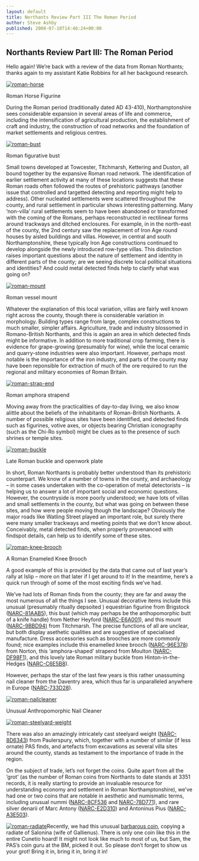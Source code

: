 ```yaml
---
layout: default
title: Northants Review Part III The Roman Period
author: Steve Ashby
published: 2008-07-18T14:46:24+00:00
---
```


Northants Review Part III: The Roman Period
-------------------------------------------

Hello again! We’re back with a review of the data from Roman Northants; thanks again to my assistant Katie Robbins for all her backgound research.

[](/files/2008/07/roman-horse.jpg)[![](/files/2008/07/roman-horse-300x295.jpg "roman-horse")](/files/2008/07/roman-horse.jpg)

Roman Horse Figurine

During the Roman period (traditionally dated AD 43-410), Northamptonshire sees considerable expansion in several areas of life and commerce, including the intensification of agricultural production, the establishment of craft and industry, the construction of road networks and the foundation of market settlements and religious centres.

[](/files/2008/07/roman-bust.jpg)[![](/files/2008/07/roman-bust-290x300.jpg "roman-bust")](/files/2008/07/roman-bust.jpg)

Roman figurative bust

Small towns developed at Towcester, Titchmarsh, Kettering and Duston, all bound together by the expansive Roman road network. The identification of earlier settlement activity at many of these locations suggests that these Roman roads often followed the routes of prehistoric pathways (another issue that controlled and targetted detecting and reporting might help to address). Other nucleated settlements were scattered throughout the county, and rural settlement in particular shows interesting patterning. Many ‘non-villa’ rural settlements seem to have been abandoned or transformed with the coming of the Romans, perhaps reconstructed in rectilinear forms around trackways and ditched enclosures. For example, in in the north-east of the county, the 2nd century saw the replacement of Iron Age round houses by aisled buildings and villas. However, in central and south Northamptonshire, these typically Iron Age constructions continued to develop alongside the newly introduced row-type villas. This distinction raises important questions about the nature of settlement and identity in different parts of the county; are we seeing discrete local political situations and identities? And could metal detected finds help to clarify what was going on?

[](/files/2008/07/roman-mount.jpg)[![](/files/2008/07/roman-mount-300x207.jpg "roman-mount")](/files/2008/07/roman-mount.jpg)

Roman vessel mount

Whatever the explanation of this local variation, villas are fairly well known right across the county, though there is considerable variation in morphology. Building types range from large, complex constructions to much smaller, simpler affairs. Agriculture, trade and industry blossomed in Romano-British Northants, and this is again an area in which detected finds might be informative. In addition to more traditional crop farming, there is evidence for grape-growing (presumably for wine), while the local ceramic and quarry-stone industries were also important. However, perhaps most notable is the importance of the iron industry, and parts of the county may have been reponsible for extraction of much of the ore required to run the regional and military economies of Roman Britain.

[](/files/2008/07/roman-strap-end.jpg)[![](/files/2008/07/roman-strap-end-300x283.jpg "roman-strap-end")](/files/2008/07/roman-strap-end.jpg)

Roman amphora strapend

Moving away from the practicalities of day-to-day living, we also know alittle about the beliefs of the inhabitants of Roman-British Northants. A number of possible religious sites have been identified, and detected finds such as figurines, votive axes, or objects bearing Christian iconography (such as the Chi-Ro symbol) might be clues as to the presence of such shrines or temple sites.

[](/files/2008/07/roman-buckle.jpg)[![](/files/2008/07/roman-buckle-226x300.jpg "roman-buckle")](/2008/07/18/northants-review-part-iii-the-roman-period/roman-buckle/)

Late Roman buckle and openwork plate

In short, Roman Northants is probably better understood than its prehistoric counterpart. We know of a number of towns in the county, and archaeology – in some cases undertaken with the co-operation of metal detectorists – is helping us to answer a lot of important social and economic questions. However, the countryside is more poorly understood; we have lots of villas and small settlements in the county, but what was going on between these sites, and how were people moving though the landscape? Obviously the major roads like Watling Street played an important role, but surely there were many smaller trackways and meeting points that we don’t know about. Conceivably, metal detected finds, when properly provenanced with findspot details, can help us to identify some of these sites.

[](/files/2008/07/roman-knee-brooch.jpg)[![](/files/2008/07/roman-knee-brooch-300x163.jpg "roman-knee-brooch")](/files/2008/07/roman-knee-brooch.jpg)

A Roman Enameled Knee Brooch

A good example of this is provided by the data that came out of last year’s rally at Islip – more on that later if I get around to it! In the meantime, here’s a quick run through of some of the most exciting finds we’ve had.

We’ve had lots of Roman finds from the county; they are far and away the most numerous of all the things I see. Unusual decorative items include this unusual (presumably ritually depsoited ) equestrian figurine from Brigstock ([NARC-81AAB5](http://www.findsdatabase.org.uk/hms/pas_obj.php?type=finds&id=00146E81B0D0112C "Horse figurine")), this bust (which may perhaps be the anthopomorphic butt of a knife handle) from Nether Heyford ([NARC-E6A001](http://www.findsdatabase.org.uk/hms/pas_obj.php?type=finds&id=001480E6A2901226 "Roman bust")), and this mount ([NARC-9BBD94](http://www.findsdatabase.org.uk/hms/pas_obj.php?type=finds&id=00147D9BC2801EBE "Figurative vessel mount")[)](http://www.findsdatabase.org.uk/hms/pas_obj.php?type=finds&id=00147D9BC2801EBE "Vessel mount") from Titchmarsh. The precise functions of all are unclear, but both display asethetic qualities and are suggestive of specialised manufacture. Dress accessories such as brooches are more commonly found; nice examples include this enamelled knee brooch ([NARC-96E378](http://www.findsdatabase.org.uk/hms/pas_obj.php?type=finds&id=00147C96F4B01F5C "Knee brooch")) from Norton, this ‘amphora-shaped’ strapend from Moulton ([NARC-DF98F1](http://www.findsdatabase.org.uk/hms/pas_obj.php?type=finds&id=001478DFA06016E1#a001478DFA06016E1 "Amphora strapend")), and this lovely late Roman military buckle from Hinton-in-the-Hedges ([NARC-C6E5B8](http://www.findsdatabase.org.uk/hms/pas_obj.php?type=finds&id=001421C720801B58 "D-shaped buckle and triangular plate")).

However, perhaps the star of the last few years is this rather unassuming nail cleaner from the Daventry area, which thus far is unparalleled anywhere in Europe ([NARC-733D28](http://www.findsdatabase.org.uk/hms/pas_obj.php?type=finds&id=001427738360185A#a001427738360185A "Nail cleaner")).

[](/files/2008/07/roman-nailcleaner.jpg)[![](/files/2008/07/roman-nailcleaner-160x300.jpg "roman-nailcleaner")](/files/2008/07/roman-nailcleaner.jpg)

Unusual Anthropomorphic Nail Cleaner

[](/files/2008/07/roman-steelyard-weight1.jpg)[![](/files/2008/07/roman-steelyard-weight-300x115.jpg "roman-steelyard-weight")](/files/2008/07/roman-steelyard-weight.jpg)

There was also an amazingly intricately cast steelyard weight ([NARC-8D6343](http://www.findsdatabase.org.uk/hms/pas_obj.php?type=finds&id=0014358D79001EF6 "Steelyard Weight")) from Paulerspury, which, together with a number of similar (if less ornate) PAS finds, and artefacts from excavations as several villa sites around the county, stands as testament to the importance of trade in the region.

On the subject of trade, let’s not forget the coins. Quite apart from all the ‘grot’ (as the number of Roman coins from Northants to date stands at 3351 records, it is really starting to provide an invaluable resource for understanding economy and settlement in Roman Northamptonshire), we’ve had one or two coins that are notable in aesthetic and numismatic terms, including unusual nummi ([NARC-8CF536](http://www.findsdatabase.org.uk/hms/pas_obj.php?type=finds&id=0014378D036012CD "Rare nummus") and [NARC-78D771](http://www.findsdatabase.org.uk/hms/pas_obj.php?type=finds&id=0014357909901B75 "Magnentius nummus")), and rare silver denarii of Marc Antony ([NARC-E2D310](http://www.findsdatabase.org.uk/hms/pas_obj.php?type=finds&id=001434E34100145D "Antony denarius")) and Antoninus Pius ([NARC-A3E503](http://www.findsdatabase.org.uk/hms/pas_obj.php?type=finds&id=001436A411601500 "Silver denarius")).

[](/files/2008/07/roman-radiate.jpg)[![](/files/2008/07/roman-radiate-300x238.jpg "roman-radiate")](/files/2008/07/roman-radiate.jpg)Recently, we had this unusual [barbarous coin](http://www.findsdatabase.org.uk/hms/pas_obj.php?type=finds&id=001485A42A201AC9 "Salonina radiate"), copying a radiate of Salonina (wife of Gallienus). There is only one coin like this in the entire Cunetio hoard! It might not look like much to most of us, but Sam, the PAS’s coin guru at the BM, picked it out. So please don’t forget to show us your grot! Bring it in, bring it in, bring it in!